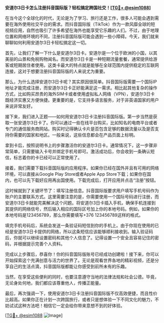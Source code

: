 **安道尔3日卡怎么注册抖音国际版？轻松搞定跨国社交！[[TG💪+ @esim1088](https://t.me/s/esim1088)]**

在当今这个全球化的时代，无论是为了学习、旅行还是工作，很多人可能会遇到需要在海外使用社交平台的需求。而抖音国际版（TikTok）作为一款风靡全球的短视频应用，自然也吸引了许多希望在海外也能享受它乐趣的人们。不过，由于地理位置和网络环境的不同，注册抖音国际版可能会遇到一些小障碍。今天，我们就来聊聊如何利用安道尔3日卡轻松搞定这一切。

首先，让我们了解一下什么是安道尔3日卡。安道尔是一个位于欧洲的小国，以其美丽的山景和免税购物闻名。而安道尔3日卡是一种短期流量套餐，通常提供给游客或短期居住者使用。这类卡最大的特点就是能够在全球范围内提供稳定的互联网连接，这对于想要注册抖音国际版的人来说尤为重要。

那么，为什么选择安道尔3日卡呢？其实原因很简单。抖音国际版需要一个国际IP地址才能完成注册，而安道尔3日卡正好能满足这一需求。相比起其他复杂的操作方式，比如购买昂贵的海外SIM卡或者使用虚拟私人网络（VPN），安道尔3日卡既经济实惠又方便快捷。更重要的是，它支持多语言服务，对于非英语国家的用户来说非常友好。

接下来，我们进入正题——如何用安道尔3日卡注册抖音国际版。第一步当然是获取一张安道尔3日卡了。你可以通过一些在线平台购买，比如知名的电商平台或者专门的通信服务商网站。购买时记得确认卡片是否包含足够的数据流量以及是否支持你需要的国家和地区。一般来说，这些信息都会在产品页面上标明。

拿到卡后，按照说明书上的步骤激活你的安道尔3日卡。通常情况下，这一步骤非常简单，只需要输入卡号并绑定手机号即可。激活成功后，你会收到一条确认短信，标志着你的卡已经可以正常使用了。

接着，我们需要下载抖音国际版的应用程序。如果你已经在国外并且有可用的网络环境，可以直接从Google Play Store或者Apple App Store下载；如果你在国内，也可以先下载好应用再出国使用。下载完成后，打开应用并点击“注册”按钮。

这时候就到了关键环节了：填写注册信息。抖音国际版要求用户填写手机号码作为账户的主要联系方式。这里需要注意的是，你需要使用一个国际号码进行注册，而安道尔3日卡就能完美解决这个问题。将安道尔3日卡插入手机，确保手机连接到其提供的网络信号，然后输入相应的国际区号加上你的本地号码。例如，如果你的本地号码是123456789，那么你需要填写+376 123456789这样的格式。

填完手机号码后，系统会发送一条验证码短信到你的手机上。由于你现在使用的已经是安道尔3日卡提供的网络，所以这条短信应该能够顺利接收到。输入验证码后，你就可以继续设置密码和其他个人信息了。记得设置一个安全且容易记住的密码，并根据提示完善个人资料。

完成以上步骤后，恭喜你！你的抖音国际版账号已经成功创建啦！接下来，你可以开始探索这个充满创意与活力的世界了。无论是观看世界各地的精彩视频，还是分享自己的生活点滴，抖音国际版都能让你感受到前所未有的乐趣。

当然，在享受这些便利的同时，也要注意遵守当地的法律法规和社会公德。毕竟，无论身处何地，我们都应该尊重他人，传播正能量。

最后，再次强调一下，使用安道尔3日卡注册抖音国际版不仅高效便捷，而且性价比超高。如果你正在计划一次跨国旅行，或者只是想体验一下不同文化的魅力，不妨试试这种方法吧！相信它一定会给你带来意想不到的好体验。

[[TG💪+ @esim1088](https://t.me/s/esim1088) ![Image](https://i.postimg.cc/4NQfJmqS/Snipaste-2025-05-13-00-14-12.png)]